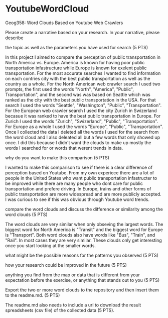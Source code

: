 # YoutubeWordCloud
Geog358: Word Clouds Based on Youtube Web Crawlers

Please create a narrative based on your research. In your narrative, please describe

the topic as well as the parameters you have used for search (5 PTS)

In this project I aimed to compare the perception of public transportation in North America vs. Europe. America is known for having poor public transportation infastructure while Europe is known for exelent public transportation. For the most accurate searches I wanted to find information on each contries city with the best public transportation as well as the country as a whole. For the North American web crawler search I used two prompts, the first used the words "North", "America", "Public", Transportation", and the second was was based on Seattle which was ranked as the city with the best public transportation in the USA. For that search I used the words "Seattle", "Washington", "Public", "Transportation". For the European web crawler search I used the city Zurich in Swizerland becasue it was ranked to have the best public transportation in Europe. For Zurich I used the words "Zurich", "Swizerland", "Public", "Transportation". For Europe as a whole I used the words "Europe", "Public", "Transportation". Once I collected the data I deleted all the words I used for the search from the word cloud and I also deleated all but a few words that only showed up once. I did this because I didn't want the clouds to make up mostly the words I searched for or words that werent trends in data. 

why do you want to make this comparison (5 PTS)

I wanted to make this comparison to see if there is a clear difference of perception based on Youtube. From my own experiece there are a lot of people in the United States who want public transportation infastructer to be improved while there are many people who dont care for public transportation and prefere driving. In Europe, trains and other forms of public transportation are more widespread and are more publicly accepted. I was curious to see if this was obvious through Youtube word trends.

compare the word clouds and discuss the difference or similarity among the word clouds (5 PTS)

The word clouds are very similar when only obseving the largest words. The biggest word for North America is "Transit" and the biggest word for Europe is "Transport". Both word clouds also have words like "Bus", "Train", and "Rail". In most cases they are very similar. These clouds only get interesting once you start looking at the smaller words.

what might be the possible reasons for the patterns you observed (5 PTS)

how your research could be improved in the future (5 PTS)

anything you find from the map or data that is different from your expectation before the exercise, or anything that stands out to you (5 PTS)

Export the two or more word clouds to the repository and then insert them to the readme.md. (5 PTS)

The readme.md also needs to include a url to download the result spreadsheets (csv file) of the collected data (5 PTS).